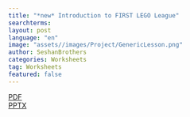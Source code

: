 ```yaml
---
title: "*new* Introduction to FIRST LEGO League"
searchterms:
layout: post
language: "en"
image: "assets//images/Project/GenericLesson.png"
author: SeshanBrothers
categories: Worksheets
tag: Worksheets
featured: false
---
```


<a href="/translations/en-us/Worksheets/2025IntrotoFLL.pdf">PDF</a>
<br>
<a href="/translations/en-us/Worksheets/2025IntrotoFLL.pptx">PPTX</a> <br>
